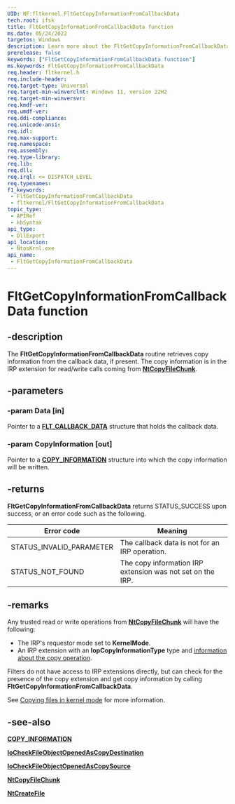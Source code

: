 ```yaml
---
UID: NF:fltkernel.FltGetCopyInformationFromCallbackData
tech.root: ifsk
title: FltGetCopyInformationFromCallbackData function
ms.date: 05/24/2022
targetos: Windows
description: Learn more about the FltGetCopyInformationFromCallbackData function.
prerelease: false
keywords: ["FltGetCopyInformationFromCallbackData function"]
ms.keywords: FltGetCopyInformationFromCallbackData
req.header: fltkernel.h
req.include-header:
req.target-type: Universal
req.target-min-winverclnt: Windows 11, version 22H2
req.target-min-winversvr: 
req.kmdf-ver: 
req.umdf-ver: 
req.ddi-compliance:
req.unicode-ansi: 
req.idl: 
req.max-support: 
req.namespace: 
req.assembly: 
req.type-library: 
req.lib:
req.dll:
req.irql: <= DISPATCH_LEVEL
req.typenames: 
f1_keywords:
 - FltGetCopyInformationFromCallbackData
 - fltkernel/FltGetCopyInformationFromCallbackData
topic_type:
 - APIRef
 - kbSyntax
api_type:
 - DllExport
api_location:
 - NtosKrnl.exe
api_name:
 - FltGetCopyInformationFromCallbackData
---
```


# FltGetCopyInformationFromCallbackData function

## -description

The **FltGetCopyInformationFromCallbackData** routine retrieves copy information from the callback data, if present. The copy information is in the IRP extension for read/write calls coming from [**NtCopyFileChunk**](nf-ntifs-ntcopyfilechunk.md).

## -parameters

### -param Data [in]

Pointer to a [**FLT_CALLBACK_DATA**](/windows-hardware/drivers/ddi/fltkernel/ns-fltkernel-_flt_callback_data) structure that holds the callback data.

### -param CopyInformation [out]

Pointer to a [**COPY_INFORMATION**](ns-ntifs-copy_information.md) structure into which the copy information will be written.

## -returns

**FltGetCopyInformationFromCallbackData** returns STATUS_SUCCESS upon success, or an error code such as the following.

| Error code | Meaning |
| ---------- | ------- |
| STATUS_INVALID_PARAMETER | The callback data is not for an IRP operation. |
| STATUS_NOT_FOUND | The copy information IRP extension was not set on the IRP. |

## -remarks

Any trusted read or write operations from [**NtCopyFileChunk**](nf-ntifs-ntcopyfilechunk.md) will have the following:

* The IRP's requestor mode set to **KernelMode**.
* An IRP extension with an **IopCopyInformationType** type and [information about the copy operation](ns-ntifs-copy_information.md).

Filters do not have access to IRP extensions directly, but can check for the presence of the copy extension and get copy information by calling **FltGetCopyInformationFromCallbackData**.

See [Copying files in kernel mode](km-file-copy.md) for more information.

## -see-also

[**COPY_INFORMATION**](ns-ntifs-copy_information.md)

[**IoCheckFileObjectOpenedAsCopyDestination**](nf-ntifs-iocheckfileobjectopenedascopydestination.md)

[**IoCheckFileObjectOpenedAsCopySource**](nf-ntifs-iocheckfileobjectopenedascopysource.md)

[**NtCopyFileChunk**](nf-ntifs-ntcopyfilechunk.md)

[**NtCreateFile**](/windows-hardware/drivers/ddi/ntifs/nf-ntifs-ntcreatefile)

